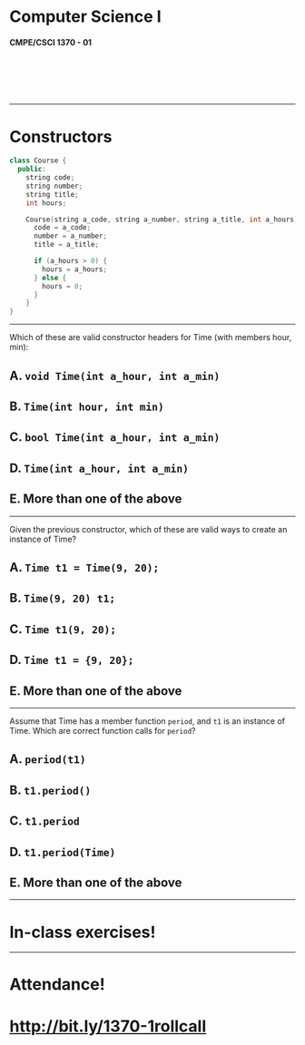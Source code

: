 <!--
footer: CMPE/CSCI 1370 - 01
$size: 16:9
-->


# Computer Science I
#### CMPE/CSCI 1370 - 01

<br>
<br>
<br>
<br>


---

# Constructors

```c++
class Course {
  public:
    string code;
    string number;
    string title;
    int hours;

    Course(string a_code, string a_number, string a_title, int a_hours) {
      code = a_code;
      number = a_number;
      title = a_title;

      if (a_hours > 0) {
        hours = a_hours;
      } else {
        hours = 0;
      }
    }
}
```

---

Which of these are valid constructor headers for Time (with members hour, min):

## A. `void Time(int a_hour, int a_min)`
## B. `Time(int hour, int min)`
## C. `bool Time(int a_hour, int a_min)`
## D. `Time(int a_hour, int a_min)`
## E. More than one of the above

---

Given the previous constructor, which of these are valid ways to create an instance of Time?

## A. `Time t1 = Time(9, 20);`
## B. `Time(9, 20) t1;`
## C. `Time t1(9, 20);`
## D. `Time t1 = {9, 20};`
## E. More than one of the above

---

Assume that Time has a member function `period`, and `t1` is an instance of Time. Which are correct function calls for `period`?

## A. `period(t1)`
## B. `t1.period()`
## C. `t1.period`
## D. `t1.period(Time)`
## E. More than one of the above

---

# In-class exercises!

---

# Attendance!
# http://bit.ly/1370-1rollcall